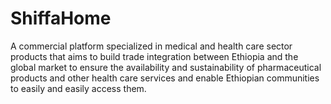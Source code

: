 # ShiffaHome
A commercial platform specialized in medical and health care sector products that aims to build trade integration between Ethiopia and the global market to ensure the availability and sustainability of pharmaceutical products and other health care services and enable Ethiopian communities to easily and easily access them.
